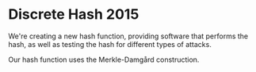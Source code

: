 # Discrete Hash 2015
We're creating a new hash function, providing software that performs the hash, as well as testing the hash for different types of attacks. 

Our hash function uses the Merkle-Damgård construction.
